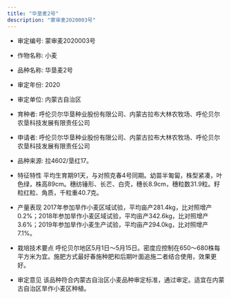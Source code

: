 ```yaml
---
title: "华垦麦2号"
description: "蒙审麦2020003号"
---
```

* 审定编号:  蒙审麦2020003号

*  作物名称:  小麦

*  品种名称:  华垦麦2号

*  审定年份:  2020

*  审定单位:  内蒙古自治区

* 育种者:  呼伦贝尔华垦种业股份有限公司、内蒙古拉布大林农牧场、呼伦贝尔农垦科技发展有限责任公司

*  申请者:  呼伦贝尔华垦种业股份有限公司、内蒙古拉布大林农牧场、呼伦贝尔农垦科技发展有限责任公司

*  品种来源:  拉4602/垦红17。

*  特征特性
平均生育期91天，与对照克春4号同期。幼苗半匍匐，株型紧凑，叶色绿，株高89cm。穗纺锤形、长芒、白壳，穗长8.9cm，穗粒数31.9粒。籽粒红粒、角质，千粒重40.7克。

*  产量表现
2017年参加旱作小麦区域试验，平均亩产281.4kg，比对照增产0.2%；2018年参加旱作小麦区域试验，平均亩产342.6kg，比对照增产3.6%；2019年参加旱作小麦生产试验，平均亩产294.0kg，比对照增产7.1%。

*  栽培技术要点
呼伦贝尔地区5月1日～5月15日。密度应控制在650～680株每平方米为宜。施肥方式最好春施种肥和后期叶面追施二者结合使用，效果更好。

*  审定意见
该品种符合内蒙古自治区小麦品种审定标准，通过审定。适宜在内蒙古自治区旱作小麦区种植。
